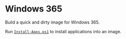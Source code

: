 # Windows 365

Build a quick and dirty image for Windows 365.

Run [`Install-Apps.ps1`](Install-Apps.ps1) to install applications into an image.
